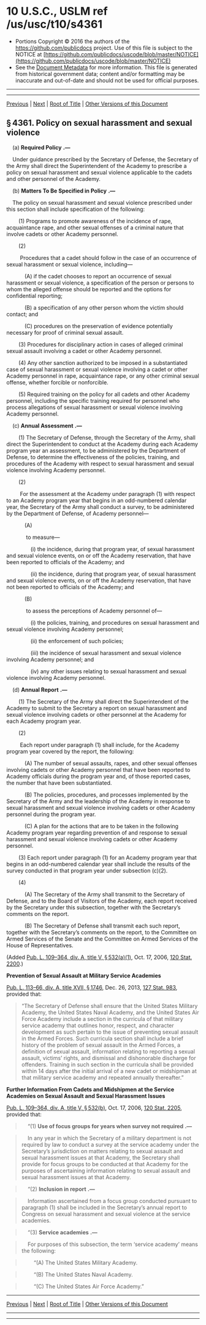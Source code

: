 ---
---

# 10 U.S.C., USLM ref /us/usc/t10/s4361

* Portions Copyright © 2016 the authors of the https://github.com/publicdocs project.
  Use of this file is subject to the NOTICE at [https://github.com/publicdocs/uscode/blob/master/NOTICE](https://github.com/publicdocs/uscode/blob/master/NOTICE)
* See the [Document Metadata](././../../../../../..//README.md) for more information.
  This file is generated from historical government data; content and/or formatting may be inaccurate and out-of-date and should not be used for official purposes.

----------
----------

[Previous](./../../../../../..//us/usc/t10/stB/ptIII/ch403/m__us_usc_t10_s4360.md) | [Next](./../../../../../..//us/usc/t10/stB/ptIII/ch405/m__us_usc_t10_stB_ptIII_ch405.md) | [Root of Title](./../../../../../../) | [Other Versions of this Document](https://publicdocs.github.io/go/links?ns=uslm&ref=%2Fus%2Fusc%2Ft10%2Fs4361)

## § 4361. Policy on sexual harassment and sexual violence

    (a)  __Required Policy__  __.—__ 

    Under guidance prescribed by the Secretary of Defense, the Secretary of the Army shall direct the Superintendent of the Academy to prescribe a policy on sexual harassment and sexual violence applicable to the cadets and other personnel of the Academy.

    (b)  __Matters To Be Specified in Policy__  __.—__ 

    The policy on sexual harassment and sexual violence prescribed under this section shall include specification of the following:

        (1) Programs to promote awareness of the incidence of rape, acquaintance rape, and other sexual offenses of a criminal nature that involve cadets or other Academy personnel.

        (2)

         Procedures that a cadet should follow in the case of an occurrence of sexual harassment or sexual violence, including—

            (A) if the cadet chooses to report an occurrence of sexual harassment or sexual violence, a specification of the person or persons to whom the alleged offense should be reported and the options for confidential reporting;

            (B) a specification of any other person whom the victim should contact; and

            (C) procedures on the preservation of evidence potentially necessary for proof of criminal sexual assault.

        (3) Procedures for disciplinary action in cases of alleged criminal sexual assault involving a cadet or other Academy personnel.

        (4) Any other sanction authorized to be imposed in a substantiated case of sexual harassment or sexual violence involving a cadet or other Academy personnel in rape, acquaintance rape, or any other criminal sexual offense, whether forcible or nonforcible.

        (5) Required training on the policy for all cadets and other Academy personnel, including the specific training required for personnel who process allegations of sexual harassment or sexual violence involving Academy personnel.

    (c)  __Annual Assessment__  __.—__ 

        (1) The Secretary of Defense, through the Secretary of the Army, shall direct the Superintendent to conduct at the Academy during each Academy program year an assessment, to be administered by the Department of Defense, to determine the effectiveness of the policies, training, and procedures of the Academy with respect to sexual harassment and sexual violence involving Academy personnel.

        (2)

         For the assessment at the Academy under paragraph (1) with respect to an Academy program year that begins in an odd-numbered calendar year, the Secretary of the Army shall conduct a survey, to be administered by the Department of Defense, of Academy personnel—

            (A)

             to measure—

                (i) the incidence, during that program year, of sexual harassment and sexual violence events, on or off the Academy reservation, that have been reported to officials of the Academy; and

                (ii) the incidence, during that program year, of sexual harassment and sexual violence events, on or off the Academy reservation, that have not been reported to officials of the Academy; and

            (B)

             to assess the perceptions of Academy personnel of—

                (i) the policies, training, and procedures on sexual harassment and sexual violence involving Academy personnel;

                (ii) the enforcement of such policies;

                (iii) the incidence of sexual harassment and sexual violence involving Academy personnel; and

                (iv) any other issues relating to sexual harassment and sexual violence involving Academy personnel.

    (d)  __Annual Report__  __.—__ 

        (1) The Secretary of the Army shall direct the Superintendent of the Academy to submit to the Secretary a report on sexual harassment and sexual violence involving cadets or other personnel at the Academy for each Academy program year.

        (2)

         Each report under paragraph (1) shall include, for the Academy program year covered by the report, the following:

            (A) The number of sexual assaults, rapes, and other sexual offenses involving cadets or other Academy personnel that have been reported to Academy officials during the program year and, of those reported cases, the number that have been substantiated.

            (B) The policies, procedures, and processes implemented by the Secretary of the Army and the leadership of the Academy in response to sexual harassment and sexual violence involving cadets or other Academy personnel during the program year.

            (C) A plan for the actions that are to be taken in the following Academy program year regarding prevention of and response to sexual harassment and sexual violence involving cadets or other Academy personnel.

        (3) Each report under paragraph (1) for an Academy program year that begins in an odd-numbered calendar year shall include the results of the survey conducted in that program year under subsection (c)(2).

        (4)

            (A) The Secretary of the Army shall transmit to the Secretary of Defense, and to the Board of Visitors of the Academy, each report received by the Secretary under this subsection, together with the Secretary’s comments on the report.

            (B) The Secretary of Defense shall transmit each such report, together with the Secretary’s comments on the report, to the Committee on Armed Services of the Senate and the Committee on Armed Services of the House of Representatives.

(Added [Pub. L. 109–364, div. A, title V, § 532(a)(1)][/us/pl/109/364/s532/a/1], Oct. 17, 2006, [120 Stat. 2200][/us/stat/120/2200].)

 __Prevention of Sexual Assault at Military Service Academies__ 

[Pub. L. 113–66, div. A, title XVII, § 1746][/us/pl/113/66/s1746], Dec. 26, 2013, [127 Stat. 983][/us/stat/127/983], provided that: 

> “The Secretary of Defense shall ensure that the United States Military Academy, the United States Naval Academy, and the United States Air Force Academy include a section in the curricula of that military service academy that outlines honor, respect, and character development as such pertain to the issue of preventing sexual assault in the Armed Forces. Such curricula section shall include a brief history of the problem of sexual assault in the Armed Forces, a definition of sexual assault, information relating to reporting a sexual assault, victims’ rights, and dismissal and dishonorable discharge for offenders. Training in such section in the curricula shall be provided within 14 days after the initial arrival of a new cadet or midshipman at that military service academy and repeated annually thereafter.”

 __Further Information From Cadets and Midshipmen at the Service Academies on Sexual Assault and Sexual Harassment Issues__ 

[Pub. L. 109–364, div. A, title V, § 532(b)][/us/pl/109/364/s532/b], Oct. 17, 2006, [120 Stat. 2205][/us/stat/120/2205], provided that:

>     “(1)  __Use of focus groups for years when survey not required__  __.—__ 

>     In any year in which the Secretary of a military department is not required by law to conduct a survey at the service academy under the Secretary’s jurisdiction on matters relating to sexual assault and sexual harassment issues at that Academy, the Secretary shall provide for focus groups to be conducted at that Academy for the purposes of ascertaining information relating to sexual assault and sexual harassment issues at that Academy.

>     “(2)  __Inclusion in report__  __.—__ 

>     Information ascertained from a focus group conducted pursuant to paragraph (1) shall be included in the Secretary’s annual report to Congress on sexual harassment and sexual violence at the service academies.

>     “(3)  __Service academies__  __.—__ 

>     For purposes of this subsection, the term ‘service academy’ means the following:

>         “(A) The United States Military Academy.

>         “(B) The United States Naval Academy.

>         “(C) The United States Air Force Academy.”

----------

[Previous](./../../../../../..//us/usc/t10/stB/ptIII/ch403/m__us_usc_t10_s4360.md) | [Next](./../../../../../..//us/usc/t10/stB/ptIII/ch405/m__us_usc_t10_stB_ptIII_ch405.md) | [Root of Title](./../../../../../../) | [Other Versions of this Document](https://publicdocs.github.io/go/links?ns=uslm&ref=%2Fus%2Fusc%2Ft10%2Fs4361)

----------
----------

[/us/pl/109/364/s532/a/1]: https://publicdocs.github.io/go/links?ns=uslm&ref=%2Fus%2Fpl%2F109%2F364%2Fs532%2Fa%2F1
[/us/stat/120/2200]: https://publicdocs.github.io/go/links?ns=uslm&ref=%2Fus%2Fstat%2F120%2F2200
[/us/pl/113/66/s1746]: https://publicdocs.github.io/go/links?ns=uslm&ref=%2Fus%2Fpl%2F113%2F66%2Fs1746
[/us/stat/127/983]: https://publicdocs.github.io/go/links?ns=uslm&ref=%2Fus%2Fstat%2F127%2F983
[/us/pl/109/364/s532/b]: https://publicdocs.github.io/go/links?ns=uslm&ref=%2Fus%2Fpl%2F109%2F364%2Fs532%2Fb
[/us/stat/120/2205]: https://publicdocs.github.io/go/links?ns=uslm&ref=%2Fus%2Fstat%2F120%2F2205


